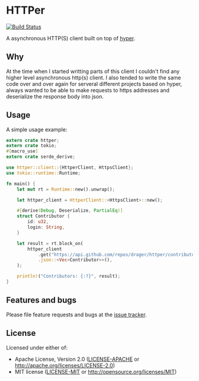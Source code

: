 # HTTPer
[![Build Status](https://travis-ci.org/drager/httper.svg?branch=master)](https://travis-ci.org/drager/httper)

A asynchronous HTTP(S) client built on top of [hyper](https://github.com/hyperium/hyper/).

## Why
At the time when I started writting parts of this client
I couldn't find any higher level asynchronous http(s) client. I also tended to
write the same code over and over again for serveral different projects
based on hyper, always wanted to be able to make requests to https addresses
and deserialize the response body into json.

## Usage

A simple usage example:

```rust
extern crate httper;
extern crate tokio;
#[macro_use]
extern crate serde_derive;

use httper::client::{HttperClient, HttpsClient};
use tokio::runtime::Runtime;

fn main() {
    let mut rt = Runtime::new().unwrap();

    let httper_client = HttperClient::<HttpsClient>::new();

    #[derive(Debug, Deserialize, PartialEq)]
    struct Contributor {
        id: u32,
        login: String,
    }

    let result = rt.block_on(
        httper_client
            .get("https://api.github.com/repos/drager/httper/contributors")
            .json::<Vec<Contributor>>(),
    );

    println!("Contributors: {:?}", result);
}
```

## Features and bugs

Please file feature requests and bugs at the [issue tracker][tracker].

[tracker]: https://github.com/drager/httper/issues

## License
Licensed under either of:

* Apache License, Version 2.0 ([LICENSE-APACHE](LICENSE-APACHE) or http://apache.org/licenses/LICENSE-2.0)
* MIT license ([LICENSE-MIT](LICENSE-MIT) or http://opensource.org/licenses/MIT)

